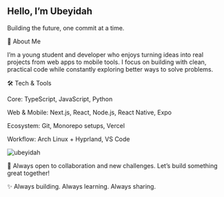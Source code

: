 ## Hello, I’m Ubeyidah

Building the future, one commit at a time.

💼 About Me

I’m a young student and developer who enjoys turning ideas into real projects from web apps to mobile tools. I focus on building with clean, practical code while constantly exploring better ways to solve problems.

🛠️ Tech & Tools

Core: TypeScript, JavaScript, Python

Web & Mobile: Next.js, React, Node.js, React Native, Expo

Ecosystem: Git, Monorepo setups, Vercel

Workflow: Arch Linux + Hyprland, VS Code

<p> <img src="https://github-readme-stats.vercel.app/api?username=ubeyidah&show_icons=true&theme=gotham" alt="ubeyidah" />

🤝 Always open to collaboration and new challenges. Let’s build something great together!

✨ Always building. Always learning. Always sharing.
